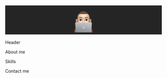 [![Header](https://github.com/SamGruzdev/samgruzdev/blob/main/assets/Header.png)](http://samgruzdev.ru/)

Header

About me

Skills

Contact me
